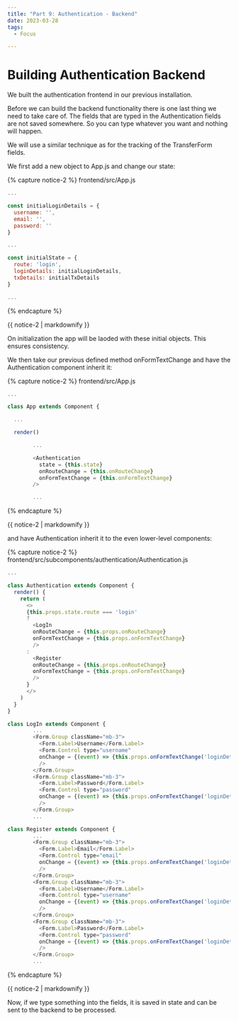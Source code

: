 ```yaml
---
title: "Part 9: Authentication - Backend"
date: 2023-03-28
tags:
  - Focus

---
```


<h1>Building Authentication Backend</h1>

We built the authentication frontend in our previous installation. 

Before we can build the backend functionality there is one last thing we need to take care of. The fields that are typed in the Authentication fields are not saved somewhere. So you can type whatever you want and nothing will happen. 

We will use a similar technique as for the tracking of the TransferForm fields. 

We first add a new object to App.js and change our state:

{% capture notice-2 %}
frontend/src/App.js
```javascript
...

const initialLoginDetails = {
  username: '',
  email: '',
  password: ''
}

...

const initialState = {
  route: 'login',
  loginDetails: initialLoginDetails,
  txDetails: initialTxDetails
}

...
```
{% endcapture %}
<div class="notice">{{ notice-2 | markdownify }}</div>

On initialization the app will be laoded with these initial objects. This ensures consistency. 

We then take our previous defined method onFormTextChange and have the Authentication component inherit it:

{% capture notice-2 %}
frontend/src/App.js
```javascript
...

class App extends Component {

  ...

  render()

        ...

        <Authentication
          state = {this.state}
          onRouteChange = {this.onRouteChange}
          onFormTextChange = {this.onFormTextChange}
        />

        ...
```
{% endcapture %}
<div class="notice">{{ notice-2 | markdownify }}</div>

and have Authentication inherit it to the even lower-level components:


{% capture notice-2 %}
frontend/src/subcomponents/authentication/Authentication.js
```javascript
...

class Authentication extends Component {
  render() {
    return (
      <>
      {this.props.state.route === 'login'
      ?
        <LogIn
        onRouteChange = {this.props.onRouteChange}
        onFormTextChange = {this.props.onFormTextChange}
        />
      :
        <Register
        onRouteChange = {this.props.onRouteChange}
        onFormTextChange = {this.props.onFormTextChange}
        />
      }
      </>
    )
  }
}

class LogIn extends Component {
        ...
        <Form.Group className="mb-3">
          <Form.Label>Username</Form.Label>
          <Form.Control type="username"
          onChange = {(event) => {this.props.onFormTextChange('loginDetails', 'username', event.target.value)}}
          />
        </Form.Group>
        <Form.Group className="mb-3">
          <Form.Label>Password</Form.Label>
          <Form.Control type="password" 
          onChange = {(event) => {this.props.onFormTextChange('loginDetails', 'password', event.target.value)}}
          />
        </Form.Group>
        ...

class Register extends Component {
        ...
        <Form.Group className="mb-3">
          <Form.Label>Email</Form.Label>
          <Form.Control type="email"
          onChange = {(event) => {this.props.onFormTextChange('loginDetails', 'email', event.target.value)}}
          />
        </Form.Group>
        <Form.Group className="mb-3">
          <Form.Label>Username</Form.Label>
          <Form.Control type="username"
          onChange = {(event) => {this.props.onFormTextChange('loginDetails', 'username', event.target.value)}}
          />
        </Form.Group>
        <Form.Group className="mb-3">
          <Form.Label>Password</Form.Label>
          <Form.Control type="password" 
          onChange = {(event) => {this.props.onFormTextChange('loginDetails', 'password', event.target.value)}}
          />
        </Form.Group>
        ...

```
{% endcapture %}
<div class="notice">{{ notice-2 | markdownify }}</div>

Now, if we type something into the fields, it is saved in state and can be sent to the backend to be processed. 



